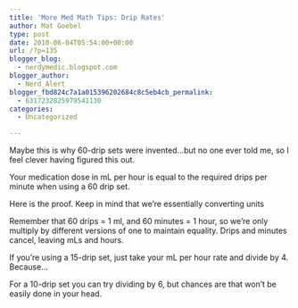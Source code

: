 ```yaml
---
title: 'More Med Math Tips: Drip Rates'
author: Mat Goebel
type: post
date: 2010-06-04T05:54:00+00:00
url: /?p=135
blogger_blog:
  - nerdymedic.blogspot.com
blogger_author:
  - Nerd_Alert
blogger_fbd824c7a1a015396202684c8c5eb4cb_permalink:
  - 6317232825979541130
categories:
  - Uncategorized

---
```

Maybe this is why 60-drip sets were invented&#8230;but no one ever told me, so I feel clever having figured this out.

Your medication dose in mL per hour is equal to the required drips per minute when using a 60 drip set.

Here is the proof. Keep in mind that we&#8217;re essentially converting units

Remember that 60 drips = 1 ml, and 60 minutes = 1 hour, so we&#8217;re only multiply by different versions of one to maintain equality. Drips and minutes cancel, leaving mLs and hours.

If you&#8217;re using a 15-drip set, just take your mL per hour rate and divide by 4. Because&#8230;

For a 10-drip set you can try dividing by 6, but chances are that won&#8217;t be easily done in your head.